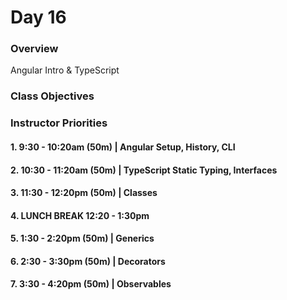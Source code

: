 # Day 16

### Overview
Angular Intro & TypeScript

### Class Objectives

### Instructor Priorities

#### 1. 9:30 - 10:20am (50m) | Angular Setup, History, CLI

#### 2. 10:30 - 11:20am (50m) | TypeScript Static Typing, Interfaces

#### 3. 11:30 - 12:20pm (50m) | Classes

#### 4. LUNCH BREAK 12:20 - 1:30pm

#### 5. 1:30 - 2:20pm (50m) | Generics

#### 6. 2:30 - 3:30pm (50m) | Decorators

#### 7. 3:30 - 4:20pm (50m) | Observables
